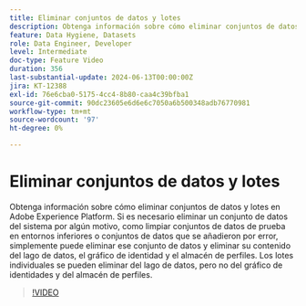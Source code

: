 ```yaml
---
title: Eliminar conjuntos de datos y lotes
description: Obtenga información sobre cómo eliminar conjuntos de datos y lotes en Adobe Experience Platform (AEP).
feature: Data Hygiene, Datasets
role: Data Engineer, Developer
level: Intermediate
doc-type: Feature Video
duration: 356
last-substantial-update: 2024-06-13T00:00:00Z
jira: KT-12388
exl-id: 76e6cba0-5175-4cc4-8b80-caa4c39bfba1
source-git-commit: 90dc23605e6d6e6c7050a6b500348adb76770981
workflow-type: tm+mt
source-wordcount: '97'
ht-degree: 0%

---
```


# Eliminar conjuntos de datos y lotes

Obtenga información sobre cómo eliminar conjuntos de datos y lotes en Adobe Experience Platform. Si es necesario eliminar un conjunto de datos del sistema por algún motivo, como limpiar conjuntos de datos de prueba en entornos inferiores o conjuntos de datos que se añadieron por error, simplemente puede eliminar ese conjunto de datos y eliminar su contenido del lago de datos, el gráfico de identidad y el almacén de perfiles. Los lotes individuales se pueden eliminar del lago de datos, pero no del gráfico de identidades y del almacén de perfiles.

>[!VIDEO](https://video.tv.adobe.com/v/3429790/?learn=on)
